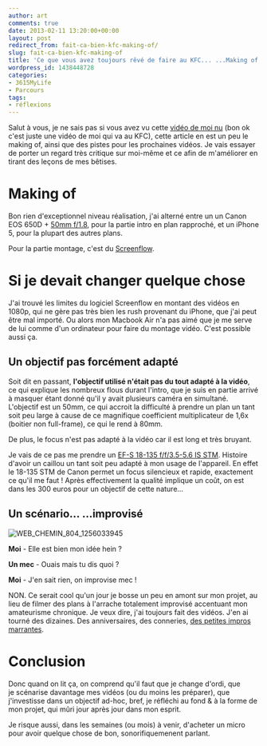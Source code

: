 ```yaml
---
author: art
comments: true
date: 2013-02-11 13:20:00+00:00
layout: post
redirect_from: fait-ca-bien-kfc-making-of/
slug: fait-ca-bien-kfc-making-of
title: 'Ce que vous avez toujours rêvé de faire au KFC... ...Making of '
wordpress_id: 1438448728
categories:
- 3615MyLife
- Parcours
tags:
- réflexions
---
```


Salut à vous, je ne sais pas si vous avez vu cette [vidéo de moi nu](https://irz.fr/ce-que-vous-avez-toujours-reve-de-faire-au-kfc) (bon ok c'est juste une vidéo de moi qui va au KFC), cette article en est un peu le making of, ainsi que des pistes pour les prochaines vidéos. Je vais essayer de porter un regard très critique sur moi-même et ce afin de m'améliorer en tirant des leçons de mes bêtises. <!-- more -->


# Making of


Bon rien d'exceptionnel niveau réalisation, j'ai alterné entre un un Canon EOS 650D + [50mm f/1.8](http://www.amazon.fr/gp/product/B00005K47X/ref=as_li_tf_tl?ie=UTF8&camp=2522&creative=9474&creativeASIN=B00005K47X&link_code=as3&tag=arthurlacoste-21), pour la partie intro en plan rapproché, et un iPhone 5, pour la plupart des autres plans.

Pour la partie montage, c'est du [Screenflow](http://www.telestream.net/screenflow/overview.htm).


# Si je devait changer quelque chose


J'ai trouvé les limites du logiciel Screenflow en montant des vidéos en 1080p, qui ne gère pas très bien les rush provenant du iPhone, que j'ai peut être mal importé. Ou alors mon Macbook Air n'a pas aimé que je me serve de lui comme d'un ordinateur pour faire du montage vidéo. C'est possible aussi ça.


## Un objectif pas forcément adapté


Soit dit en passant, **l'objectif utilisé n'était pas du tout adapté à la vidéo**, ce qui explique les nombreux flous durant l'intro, que je suis en partie arrivé à masquer étant donné qu'il y avait plusieurs caméra en simultané. L'objectif est un 50mm, ce qui accroit la difficulté à prendre un plan un tant soit peu large à cause de ce magnifique coefficient multiplicateur de 1,6x (boitier non full-frame), ce qui le rend à 80mm.

De plus, le focus n'est pas adapté à la vidéo car il est long et très bruyant.

Je vais de ce pas me prendre un [EF-S 18-135 f/f/3.5-5.6 IS STM](http://www.amazon.fr/gp/product/B0089SWZ3U/ref=as_li_tf_tl?ie=UTF8&camp=2522&creative=9474&creativeASIN=B0089SWZ3U&link_code=as3&tag=arthurlacoste-21). Histoire d'avoir un caillou un tant soit peu adapté à mon usage de l'appareil. En effet le 18-135 STM de Canon permet un focus silencieux et rapide, exactement ce qu'il me faut ! Après effectivement la qualité implique un coût, on est dans les 300 euros pour un objectif de cette nature...


## Un scénario... ...improvisé


<img alt="WEB_CHEMIN_804_1256033945" data-src="https://static.irz.fr/2013/01/WEB_CHEMIN_804_1256033945.jpg" src="https://static.irz.fr/thumb.php?size=<100&crop=0&src=https://static.irz.fr/2013/01/WEB_CHEMIN_804_1256033945.jpg" />




**Moi** - Elle est bien mon idée hein ?

**Un mec** - Ouais mais tu dis quoi ?

**Moi** - J'en sait rien, on improvise mec !






NON. Ce serait cool qu'un jour je bosse un peu en amont sur mon projet, au lieu de filmer des plans à l'arrache totalement improvisé accentuant mon amateurisme chronique. Je veux dire, j'ai toujours fait des vidéos. J'en ai tourné des dizaines. Des anniversaires, des conneries, [des petites impros marrantes](http://www.youtube.com/watch?v=36zYZNzJ_B0).


# Conclusion


Donc quand on lit ça, on comprend qu'il faut que je change d'ordi, que je scénarise davantage mes vidéos (ou du moins les préparer), que j'investisse dans un objectif ad-hoc, bref, je réfléchi au fond & à la forme de mon projet, qui mûri jour après jour dans mon esprit.

Je risque aussi, dans les semaines (ou mois) à venir, d'acheter un micro pour avoir quelque chose de bon, sonorifiquemenent parlant.


